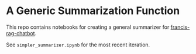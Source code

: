 # A Generic Summarization Function

This repo contains notebooks for creating a general summarizer for [francis-rag-chatbot](https://github.com/aws-samples/francis-genai-rag-chatbot).

See `simpler_summarizer.ipynb` for the most recent iteration.
